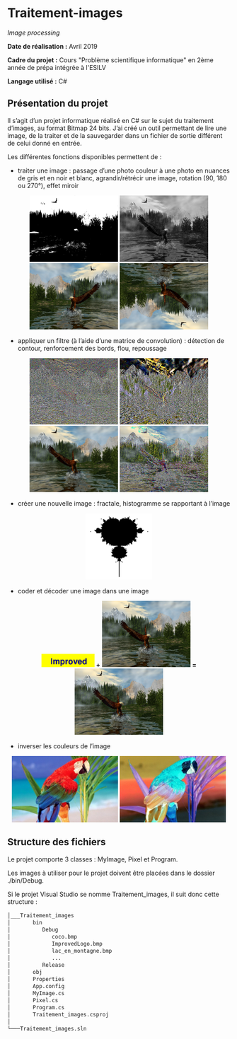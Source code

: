# Traitement-images

*Image processing*

**Date de réalisation :** Avril 2019

**Cadre du projet :** Cours "Problème scientifique informatique" en 2ème année de prépa intégrée à l'ESILV

**Langage utilisé :** C#

## Présentation du projet

Il s’agit d’un projet informatique réalisé en C# sur le sujet du traitement d’images, au format Bitmap 24 bits.
J’ai créé un outil permettant de lire une image, de la traiter et de la sauvegarder dans un fichier de sortie différent de celui donné en entrée.

Les différentes fonctions disponibles permettent de :

-	traiter une image : passage d’une photo couleur à une photo en nuances de gris et en noir et blanc, agrandir/rétrécir une image, rotation (90, 180 ou 270°), effet miroir

<p align="center">
  <img src="./Images/lac_en_montagne_En_Noir_Ou_Blanc.bmp" height="150">
  <img src="./Images/lac_en_montagne_En_Gris.bmp" height="150">
  <img src="./Images/lac_en_montagne_Miroir.bmp" height="150">
  <img src="./Images/lac_en_montagne_Rotation_180.bmp" height="150">
</p>

-	appliquer un filtre (à l’aide d’une matrice de convolution) : détection de contour, renforcement des bords, flou, repoussage

<p align="center">
  <img src="./Images/lac_en_montagne_Contours.bmp" height="150">
  <img src="./Images/lac_en_montagne_Renforcement_Bords.bmp" height="150">
  <img src="./Images/lac_en_montagne_Flou.bmp" height="150">
  <img src="./Images/lac_en_montagne_Repoussage.bmp" height="150">
</p>

-	créer une nouvelle image : fractale, histogramme se rapportant à l’image

<p align="center">
  <img src="./Images/Fractale.bmp" height="150">
</p>

-	coder et décoder une image dans une image

<p align="center">
  <img src="./Images/ImprovedLogo.bmp" height="30"> <b>+</b>
  <img src="./Images/lac_en_montagne.bmp" height="150"> <b>=</b>
  <img src="./Images/lac+logo.bmp" height="150">
</p>

-	inverser les couleurs de l’image

<p align="center">
  <img src="./Images/coco.bmp" height="150">
  <img src="./Images/coco_couleurs_inverses.bmp" height="150">
</p>


## Structure des fichiers

Le projet comporte 3 classes : MyImage, Pixel et Program.

Les images à utiliser pour le projet doivent être placées dans le dossier ./bin/Debug.

Si le projet Visual Studio se nomme Traitement_images, il suit donc cette structure :

```dir
│___Traitement_images
│       bin
│          Debug
│             coco.bmp
│             ImprovedLogo.bmp
│             lac_en_montagne.bmp
│             ...
│          Release
│       obj
│       Properties
│       App.config
│       MyImage.cs
│       Pixel.cs
│       Program.cs
│       Traitement_images.csproj
│
└───Traitement_images.sln
```
